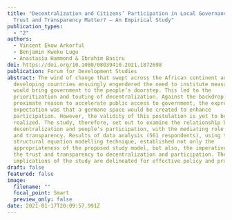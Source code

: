 ```yaml
---
title: "Decentralization and Citizens’ Participation in Local Governance: Does
  Trust and Transparency Matter? – An Empirical Study"
publication_types:
  - "2"
authors:
  - Vincent Ekow Arkorful
  - Benjamin Kweku Lugu
  - Anastasia Hammond & Ibrahim Basiru
doi: https://doi.org/10.1080/08039410.2021.1872698
publication: Forum for Development Studies
abstract: The wind of change that swept across the African continent and other
  developing countries ensuingly engendered the need to institute measures that
  would bring government to the people’s doorstep. This led to the
  prioritization and touting of decentralization. Against the backdrop of the
  proximate reason to accelerate public access to government, the express
  expectation was that a germane space would be created to enhance
  participation. However, the validity of this postulation is yet to be
  realized. The study, therefore, set out to examine the relationship between
  decentralization and people’s participation, with the mediating role of trust
  and transparency. Results of data analysis (561 respondents), using the
  structural equation modelling technique, established not only the
  appropriateness of the proposed study model, but also, the imperativeness of
  the trust and transparency to decentralization and participation. The
  implications of the study are delineated for effective policy and practice.
draft: false
featured: false
image:
  filename: ""
  focal_point: Smart
  preview_only: false
date: 2021-01-17T20:09:57.991Z
---
```

